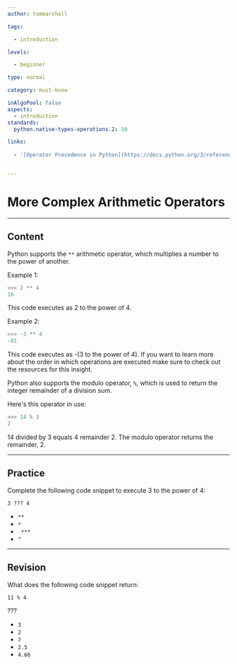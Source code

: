 ```yaml
---
author: tommarshall

tags:

  - introduction

levels:

  - beginner

type: normal

category: must-know

inAlgoPool: false
aspects:
  - introduction
standards:
  python.native-types-operations.2: 10

links: 
  
  - '[Operator Precedence in Python](https://docs.python.org/3/reference/expressions.html#operator-precedence){documentation}'


---
```


# More Complex Arithmetic Operators

---
## Content

Python supports the `**` arithmetic operator, which multiplies a number to the power of another.

Example 1:
```python
>>> 2 ** 4
16
```
This code executes as 2 to the power of 4.

Example 2:
```python
>>> -3 ** 4
-81
```
This code executes as -(3 to the power of 4). If you want to learn more about the order in which operations are executed make sure to check out the resources for this insight.

Python also supports the modulo operator, `%`, which is used to return the integer remainder of a division sum.

Here's this operator in use:
```python
>>> 14 % 3
2
```
14 divided by 3 equals 4 remainder 2. The modulo operator returns the remainder, 2.

---
## Practice

Complete the following code snippet to execute 3 to the power of 4:

```
3 ??? 4
```
 
* `**`
* `*`
* ` ***`
* `^`

---
## Revision

What does the following code snippet return:

```
11 % 4
```
???

* `3`
* `2`
* `7`
* `2.5`
* `4.66`
